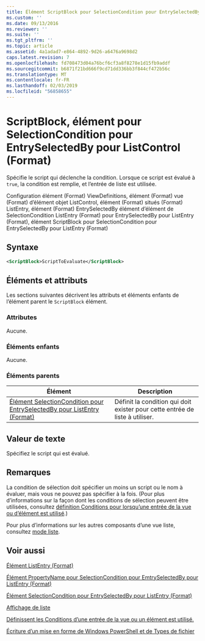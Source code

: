 ```yaml
---
title: Élément ScriptBlock pour SelectionCondition pour EntrySelectedBy pour ListControl (Format) | Microsoft Docs
ms.custom: ''
ms.date: 09/13/2016
ms.reviewer: ''
ms.suite: ''
ms.tgt_pltfrm: ''
ms.topic: article
ms.assetid: 4a1adad7-e864-4892-9d26-a6476a9698d2
caps.latest.revision: 7
ms.openlocfilehash: fd708473d04a76bcf6cf3a8f8278e1d15fb9addf
ms.sourcegitcommit: b6871f21bd666f9cd71dd336bb3f844cf472b56c
ms.translationtype: MT
ms.contentlocale: fr-FR
ms.lasthandoff: 02/03/2019
ms.locfileid: "56858655"
---
```

# <a name="scriptblock-element-for-selectioncondition-for-entryselectedby-for-listcontrol-format"></a>ScriptBlock, élément pour SelectionCondition pour EntrySelectedBy pour ListControl (Format)

Spécifie le script qui déclenche la condition. Lorsque ce script est évalué à `true`, la condition est remplie, et l’entrée de liste est utilisée.

Configuration élément (Format) ViewDefinitions, élément (Format) vue (Format) d’élément objet ListControl, élément (Format) situés (Format) ListEntry, élément (Format) EntrySelectedBy élément d’élément de SelectionCondition ListEntry (Format) pour EntrySelectedBy pour ListEntry (Format), élément ScriptBlock pour SelectionCondition pour EntrySelectedBy pour ListEntry (Format)

## <a name="syntax"></a>Syntaxe

```xml
<ScriptBlock>ScriptToEvaluate</ScriptBlock>
```

## <a name="attributes-and-elements"></a>Éléments et attributs

Les sections suivantes décrivent les attributs et éléments enfants de l’élément parent le `ScriptBlock` élément.

### <a name="attributes"></a>Attributes

Aucune.

### <a name="child-elements"></a>Éléments enfants

Aucune.

### <a name="parent-elements"></a>Éléments parents

|Élément|Description|
|-------------|-----------------|
|[Élément SelectionCondition pour EntrySelectedBy pour ListEntry (Format)](./selectioncondition-element-for-entryselectedby-for-listcontrol-format.md)|Définit la condition qui doit exister pour cette entrée de liste à utiliser.|

## <a name="text-value"></a>Valeur de texte

Spécifiez le script qui est évalué.

## <a name="remarks"></a>Remarques

La condition de sélection doit spécifier un moins un script ou le nom à évaluer, mais vous ne pouvez pas spécifier à la fois. (Pour plus d’informations sur la façon dont les conditions de sélection peuvent être utilisées, consultez [définition Conditions pour lorsqu’une entrée de la vue ou d’élément est utilisé](./defining-conditions-for-displaying-data.md).)

Pour plus d’informations sur les autres composants d’une vue liste, consultez [mode liste](./creating-a-list-view.md).

## <a name="see-also"></a>Voir aussi

[Élément ListEntry (Format)](./listentry-element-for-listcontrol-format.md)

[Élément PropertyName pour SelectionCondition pour EmtrySelectedBy pour ListEntry (Format)](./propertyname-element-for-selectioncondition-for-entryselectedby-for-listcontrol-format.md)

[Élément SelectionCondition pour EntrySelectedBy pour ListEntry (Format)](./selectioncondition-element-for-entryselectedby-for-listcontrol-format.md)

[Affichage de liste](./creating-a-list-view.md)

[Définissent les Conditions d’une entrée de la vue ou un élément est utilisé.](./defining-conditions-for-displaying-data.md)

[Écriture d’un mise en forme de Windows PowerShell et de Types de fichier](./writing-a-powershell-formatting-file.md)
